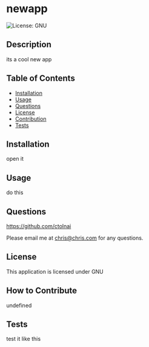 # newapp
  ![License: GNU](https://img.shields.io/badge/License-GNU-blueviolet.svg)
  ## Description
  its a cool new app
  ## Table of Contents
  - [Installation](#installation)
  - [Usage](#usage)
  - [Questions](#questions)
  - [License](#license)
  - [Contribution](#contribution)
  - [Tests](#tests)
  ## Installation
  open it
  ## Usage
  do this
  ## Questions
  https://github.com/ctolnai

  Please email me at chris@chris.com for any questions.
  ## License
  This application is licensed under GNU
  ## How to Contribute
  undefined
  ## Tests
  test it like this